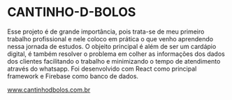 # CANTINHO-D-BOLOS
 Esse projeto é de grande importância, pois trata-se de meu primeiro trabalho profissional e nele coloco em prática o que venho aprendendo nessa jornada de estudos.
 O objeito principal é além de ser um cardápio digital, é também resolver o problema em colher as informações dos dados dos clientes facilitando o trabalho e minimizando o tempo de atendimento através do whatsapp.
 Foi desenvolvido com React como principal framework e Firebase como banco de dados.
 
 
 www.cantinhodbolos.com.br
